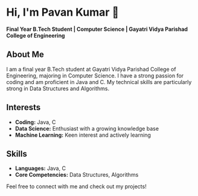 # Hi, I'm Pavan Kumar 👋

**Final Year B.Tech Student | Computer Science | Gayatri Vidya Parishad College of Engineering**

## About Me

I am a final year B.Tech student at Gayatri Vidya Parishad College of Engineering, majoring in Computer Science. I have a strong passion for coding and am proficient in Java and C. My technical skills are particularly strong in Data Structures and Algorithms.

## Interests

- **Coding:** Java, C
- **Data Science:** Enthusiast with a growing knowledge base
- **Machine Learning:** Keen interest and actively learning

## Skills

- **Languages:** Java, C
- **Core Competencies:** Data Structures, Algorithms

Feel free to connect with me and check out my projects!

<!--
**pavanKumar9876/pavanKumar9876** is a ✨ _special_ ✨ repository because its `README.md` (this file) appears on your GitHub profile.

Here are some ideas to get you started:

- 🔭 I’m currently working on ...
- 🌱 I’m currently learning ...
- 👯 I’m looking to collaborate on ...
- 🤔 I’m looking for help with ...
- 💬 Ask me about ...
- 📫 How to reach me: ...
- 😄 Pronouns: ...
- ⚡ Fun fact: ...
-->
